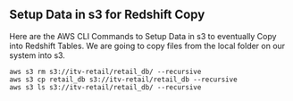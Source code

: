 ## Setup Data in s3 for Redshift Copy

Here are the AWS CLI Commands to Setup Data in s3 to eventually Copy into Redshift Tables. We are going to copy files from the local folder on our system into s3.

```shell
aws s3 rm s3://itv-retail/retail_db/ --recursive
aws s3 cp retail_db s3://itv-retail/retail_db --recursive
aws s3 ls s3://itv-retail/retail_db/ --recursive
```
